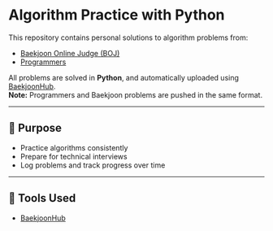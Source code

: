 # Algorithm Practice with Python

This repository contains personal solutions to algorithm problems from:

- [Baekjoon Online Judge (BOJ)](https://www.acmicpc.net/)
- [Programmers](https://programmers.co.kr/)

All problems are solved in **Python**, and automatically uploaded using [BaekjoonHub](https://github.com/BaekjoonHub/BaekjoonHub).  
**Note:** Programmers and Baekjoon problems are pushed in the same format.

---

## 🧠 Purpose

- Practice algorithms consistently
- Prepare for technical interviews
- Log problems and track progress over time

---

## 📌 Tools Used

- [BaekjoonHub](https://github.com/BaekjoonHub/BaekjoonHub)
